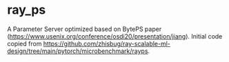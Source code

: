 # ray_ps
A Parameter Server optimized based on BytePS paper (https://www.usenix.org/conference/osdi20/presentation/jiang). Initial code copied from https://github.com/zhisbug/ray-scalable-ml-design/tree/main/pytorch/microbenchmark/rayps. 
